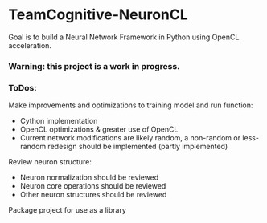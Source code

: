 # TeamCognitive-NeuronCL

Goal is to build a Neural Network Framework in Python using OpenCL acceleration.

### Warning: this project is a work in progress.

### ToDos:
Make improvements and optimizations to training model and run function:
 * Cython implementation
 * OpenCL optimizations & greater use of OpenCL
 * Current network modifications are likely random, a non-random or less-random redesign should be implemented (partly implemented)

Review neuron structure:
 * Neuron normalization should be reviewed
 * Neuron core operations should be reviewed
 * Other neuron structures should be reviewed

Package project for use as a library
